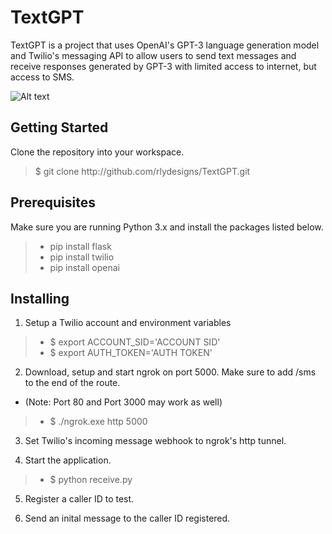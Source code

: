 # TextGPT
TextGPT is a project that uses OpenAI's GPT-3 language generation model and Twilio's messaging API to allow users to send text messages and receive responses generated by GPT-3 with limited access to internet, but access to SMS. 

![Alt text](https://github.com/rlydesigns/Test/blob/main/Image.png)

## Getting Started 

Clone the repository into your workspace.

> $ git clone ht<span>tp://</span>github.com/rlydesigns/TextGPT.git


## Prerequisites
Make sure you are running Python 3.x and install the packages listed below.

> - pip install flask
> - pip install twilio
> - pip install openai


## Installing
1. Setup a Twilio account and environment variables
> - $ export ACCOUNT_SID='ACCOUNT SID'
> - $ export AUTH_TOKEN='AUTH TOKEN'

2. Download, setup and start ngrok on port 5000. Make sure to add /sms to the end of the route. 
- (Note: Port 80 and Port 3000 may work as well) 
> - $ ./ngrok.exe http 5000

3. Set Twilio's incoming message webhook to ngrok's http tunnel.

4. Start the application.
> - $ python receive.py

5. Register a caller ID to test.

6. Send an inital message to the caller ID registered.
